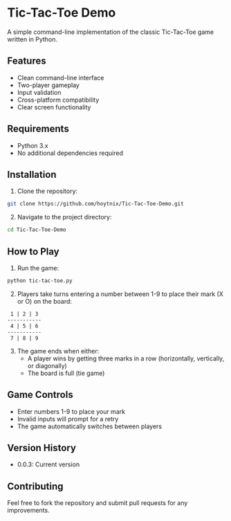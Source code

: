 # Tic-Tac-Toe Demo

A simple command-line implementation of the classic Tic-Tac-Toe game written in Python.

## Features

- Clean command-line interface
- Two-player gameplay
- Input validation
- Cross-platform compatibility
- Clear screen functionality

## Requirements

- Python 3.x
- No additional dependencies required

## Installation

1. Clone the repository:
```bash
git clone https://github.com/hoytnix/Tic-Tac-Toe-Demo.git
```

2. Navigate to the project directory:
```bash
cd Tic-Tac-Toe-Demo
```

## How to Play

1. Run the game:
```bash
python tic-tac-toe.py
```

2. Players take turns entering a number between 1-9 to place their mark (X or O) on the board:
```
 1 | 2 | 3 
-----------
 4 | 5 | 6 
-----------
 7 | 8 | 9 
```

3. The game ends when either:
   - A player wins by getting three marks in a row (horizontally, vertically, or diagonally)
   - The board is full (tie game)

## Game Controls

- Enter numbers 1-9 to place your mark
- Invalid inputs will prompt for a retry
- The game automatically switches between players

## Version History

- 0.0.3: Current version

## Contributing

Feel free to fork the repository and submit pull requests for any improvements.
